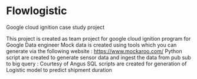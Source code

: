 # Flowlogistic
Google cloud ignition case study project

This project is created as team project for google cloud ignition program for Google Data engineer
Mock data is created using tools which you can generate via the following website : https://www.mockaroo.com/
Python script are created to generate sensor data and ingest the data from pub sub to big query : Courtesy of Angus
SQL scripts are created for generation of Logistic model to predict shipment duration 
